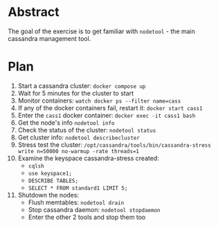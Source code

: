 # Abstract

The goal of the exercise is to get familiar with `nodetool` - the main cassandra management tool.

# Plan

1. Start a cassandra cluster: `docker compose up`
1. Wait for 5 minutes for the cluster to start
1. Monitor containers: `watch docker ps --filter name=cass`
1. If any of the docker containers fail, restart it: `docker start cass1`
1. Enter the `cass1` docker container: `docker exec -it cass1 bash`
1. Get the node's info `nodetool info`
1. Check the status of the cluster: `nodetool status`
1. Get cluster info: `nodetool describecluster`
1. Stress test the cluster: `/opt/cassandra/tools/bin/cassandra-stress write n=50000 no-warmup -rate threads=1`
1. Examine the keyspace cassandra-stress created:
    - `cqlsh`
    - `use keyspace1;`
    - `DESCRIBE TABLES;`
    - `SELECT * FROM standard1 LIMIT 5;`
1. Shutdown the nodes:
    - Flush memtables: `nodetool drain`
    - Stop cassandra daemon: `nodetool stopdaemon`
    - Enter the other 2 tools and stop them too
